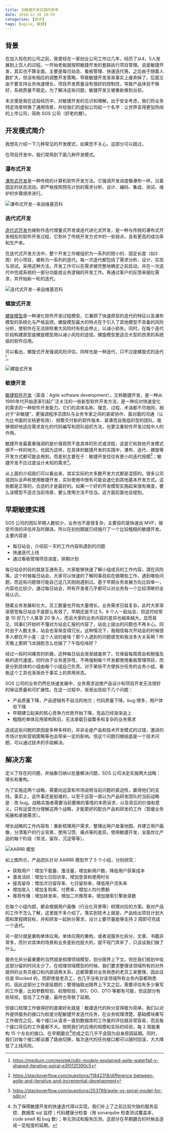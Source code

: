 ```yaml
---
title: 对敏捷开发实践的思考
date: 2018-12-30 18:59
categories: [技术]
tags: [agile, 敏捷]
---
```


## 背景

在加入现在的公司之前，我曾经在一家创业公司工作过几年，经历了从4，5人发展到上百人的过程。一开始老板就按照敏捷开发的套路执行项目管理。说是敏捷开发，其实也不算全面，主要是每日站会、看板管理、快速迭代等。之后由于随着人数扩大，但没有相应的调整开发策略，导致敏捷开发渐渐事实上废弃掉了。后面又由于要支持业务快速增长，项目开发质量没有很好的控制住，导致产品体验不够好，系统质量不稳定。为了解决这些问题，敏捷开发又被重新推到台前。

本文便是我在这段经历中，对敏捷开发的见识和理解。出于安全考虑，我们将业务特定场景转换了通用场景，并给我们的虚拟公司起一个名字：让世界变得更加热闹的上市公司，简称 SOS 公司（好老的梗）。

## 开发模式简介

我想先介绍一下几种常见的开发模式，如果您不关心，这部分可以跳过。

在项目开发中，我们常用到下面几种开发模式。

### 瀑布式开发

[瀑布式开发](https://www.wikiwand.com/en/Waterfall_model)是一种传统的计算机软件开发方法。它强调开发进度像瀑布一样，沿着固定的状态流动。即严格按照预先计划的需求分析、设计、编码、集成、测试、维护的步骤顺序进行。

![瀑布式开发--来自维基百科](https://upload.wikimedia.org/wikipedia/commons/thumb/e/e2/Waterfall_model.svg/800px-Waterfall_model.svg.png?1546152701225)



### 迭代式开发

[迭代式开发](https://www.wikiwand.com/en/Iterative_and_incremental_development)也被称作迭代增量式开发或迭代进化式开发，是一种与传统的瀑布式开发相反的软件开发过程，它弥补了传统开发方式中的一些弱点，具有更高的成功率和生产率。

在迭代式开发方法中，整个开发工作被组织为一系列的短小的、固定长度（如3周）的小项目，被称为一系列的迭代。每一次迭代都包括了需求分析、设计、实现与测试。采用这种方法，开发工作可以在需求被完整地确定之前启动，并在一次迭代中完成系统的一部分功能或业务逻辑的开发工作。再通过客户的反馈来细化需求，并开始新一轮的迭代。

![迭代式开发--来自维基百科](https://upload.wikimedia.org/wikipedia/commons/thumb/3/39/Iterative_development_model.svg/640px-Iterative_development_model.svg.png?1546154989142)

### 螺旋式开发

[螺旋模型](https://www.wikiwand.com/en/Spiral_model)是一种演化软件开发过程模型，它兼顾了快速原型的迭代的特征以及瀑布模型的系统化与严格监控。螺旋模型最大的特点在于引入了其他模型不具备的风险分析，使软件在无法排除重大风险时有机会停止，以减小损失。同时，在每个迭代阶段构建原型是螺旋模型用以减小风险的途径。螺旋模型更适合大型的昂贵的系统级的软件应用。

可以看出，螺旋式开发强调风险评估，同样也是一种迭代，只不过是螺旋式的迭代[^1]。

![螺旋式开发](https://cdn-images-1.medium.com/max/1600/0*xUPmGSQEX-40Z7Ag.png)

### 敏捷开发

[敏捷软件开发](https://www.wikiwand.com/en/Agile_software_development)（英语：Agile software development），又称敏捷开发，是一种从1990年代开始逐渐引起广泛关注的一些新型软件开发方法，是一种应对快速变化的需求的一种软件开发能力。它们的具体名称、理念、过程、术语都不尽相同，相对于“非敏捷”，更强调程序员团队与业务专家之间的紧密协作、面对面的沟通（认为比书面的文档更有效）、频繁交付新的软件版本、紧凑而自我组织型的团队、能够很好地适应需求变化的代码编写和团队组织方法，也更注重软件开发过程中人的作用。

敏捷开发最着重强调的是价值观而不是具体的形式或流程，这是它和其他开发模式很不一样的地方。也因为这样，在具体的敏捷开发的实践中，瀑布、迭代、螺旋等开发方式都可能会用到，而差别主要在于：敏捷开发往往有更小的迭代规模[^2]；敏捷开发不应过度设计未知的需求[^3]。

从上面的介绍我们可以看出来，其实实际的大多数开发方式都是混搭的。很多公司或团队会声称使用敏捷开发，实际使用中很有可能会退化到其他基本开发方式。这些都是正常的，合适的才是最好的。如果一个好的开发模型实施起来很有难度，要么该模型不适合当前场景，要么使用方法不恰当。这方面后面也会提到。

## 早期敏捷实践

SOS 公司的团队早期人数较少，业务也不是很复杂，主要目的是快速出 MVP，接受市场的评估并及时跟进。所以在初创期就已经施行了一个比较粗糙的敏捷开发。主要内容是：

- 每日站会，介绍前一天的工作内容和遇到的问题
-  快速迭代上线
- 通过看板管理项目进度，排期计划

每日站会的目的就是互通有无，大家能够快速了解小组成员的工作内容，潜在风险等。这个时候每日站会，大家可以快速的了解同事目前在做哪些工作，遇到哪些问题，而这些问题很可能自己这几天刚刚遇到过。基于早期业务发展方向比较单一，内容也比较少，通过每日站会，所有开发者几乎都可以对业务有一个比较清晰的全局认识。

随着业务发展和壮大，员工数量也开始大量增长，业务需求日益复杂。此时大家渐渐感觉每日站会不是那么有效了。早期还是不过 5，6 个人一起站会，但这时经常是 10 好几个人甚至 20 多人，而且大家的业务内容的差异也越来越大。显而易见，同事们开始听不懂对方站会汇报的内容了，站会上提出的问题也不再关心。同时由于人数太多，站会也渐渐变得冗长。这种情况下，我相信每次开站会的时候很多人都在开小差：这个人说的是啥？那个人遇到的问题感觉和我没多大关系啊？昨天晚上那把飞龙骑脸怎么也输了？午饭吃啥好？

经过一段时间痛苦的折磨，这种每日站会渐渐就废弃了，仅保留每周周会和勉强及格的迭代速度。同时由于业务差异性，不再强制每个开发都使用看板管理项目，而是分到具体的小组由每个小组自己负责。对于某些不方便拆分任务的业务小组，看板这个工具也渐渐处于事实上的弃用状态。

SOS 公司的业务仍然在快速发展中，业务需求迫使产品设计和项目开发无法很好的保证质量和可扩展性。在这一过程中，渐渐出现如下几个问题：

- 产品质量下降，产品逻辑有不自洽的地方；代码质量下降，bug 增多，用户体验下降
- 早期建立起来的核心竞争力优势开始下降，竞品已经渐渐追上
- 粗糙的单体应用架构陈旧，无法承载日益繁多和复杂的业务需求

造成这些问题的原因是多种多样的，并非全是产品和技术开发模式的过错，激进的市场计划和营销策略等也会带来一定的影响。但这个问题归根结底是一个技术问题，可以通过技术的手段解决。

## 解决方案

定义了存在的问题，并抽象归纳以批量解决问题，SOS 公司决定实施两大战略：增长和重构。

为了实施这两个战略，需要向运营和市场说明当前问题的紧迫性，赢得他们的支持。事实上，这件事还是挺难的，以至于运营一直以为产品研发团队的当前战略是：改 bug。战略实施者需要当前要做的事情的本质诉求，以及背后的价值和意义。只有运营充分理解这两个战略，才能更好的配合产品和研发的工作（暂缓业务拓展和承接需求）。

增长战略的工作内容有：重新梳理用户需求，整理出用户故事地图，并建立用户画像，分清客户的行业背景，使用习惯、痛点等的差异。使用敏捷开发，全面优化产品的每个阶段（导流，留存，沉淀等等）。

![AARRR 模型](http://static.wulfric.me/R-aarrr-model.png)

如上图所示，产品团队针对 AARRR 模型开了 5 个小组，分别研究：

- 获取用户：增加下载量、激活量，增加新用户数，降低用户获客成本
- 激发活跃：增加七日回访率，增加登录和使用时长
- 提高留存：增加次日留存率、七日留存率，降低用户流失率
- 增加收入：增加复购率、付费率，增加人均付费额
- 推荐传播：增加转发率，增加二次推荐率，增加搜索引擎收录数

在每个小组内部，都会根据用户画像（行业化背景等）梳理对应的方案。我对产品的工作不怎么了解，这里就不多介绍了。落实到技术上就是，产品给出项目计划大图和里程碑目标，并和研发一起拆分需求，设计上要尽量能够支持 2 周即可完成一个迭代。

另一部分就是重构单体应用。单体应用的重构，或者说服务化拆分，文章、书籍非常多，而针对具体的场景和业务差别也挺大的，就不班门弄斧了，只谈谈我们做了什么。

服务化拆分最重要的当然就是梳理领域模型，划分限界上下文。但在我们规划中给这部分留的时间太少了。在梳理领域模型的时候，我们要求整理该领域所有的对外提供的业务员接口和内部调用关系，这都需要对业务熟悉的老员工来整理，因此往往是 Blocked 的，而即使是老员工，也几乎没有对该领域所有业务内容都熟悉的，因此这部分工作是延期的；整理抽取出限界上下文之后，需要评估有多少重写的工作量，比如参数校验、权限校验、BO、DO、DTO 等都有可能，但这部分有些轻视，低估了工作量，最终也导致了延期。

但接口梳理工作做得好的直接好处就是：敏捷迭代的拆分变得极为简单。我们以对外提供服务的接口为粒度分配敏捷开发迭代任务，在业务梳理清楚，基础模块重写工作做完之后，每个接口从请求一直到数据库的工作量的评估就非常容易，而且每个接口背后的工作量都不大。按照我们的应用的规模和实际的经验，每 2 周能重构 15 个左右的接口。在早期磨合[^4]完成之后几乎不会因为自身原因延期。同时，我们对每个接口都设置了路由切换，每次迭代的任何接口都可以随时回滚，大大降低了上线风险。



[^1]: https://medium.com/existek/sdlc-models-explained-agile-waterfall-v-shaped-iterative-spiral-e3f012f390c5
[^2]: https://stackoverflow.com/questions/11842318/difference-between-agile-and-iterative-and-incremental-development
[^3]: https://stackoverflow.com/questions/253789/agile-vs-spiral-model-for-sdlc
[^4]: 为了保障敏捷开发的快速迭代得以实现，我们补上了之前比较欠缺的服务监控、数据库 sql 监控；代码健康分检查（用 sonarqube 检查测试覆盖率，code smell 和 bug 数）；单元测试和服务压测。这部分在早期磨合的时候会造成一定程度的延期。